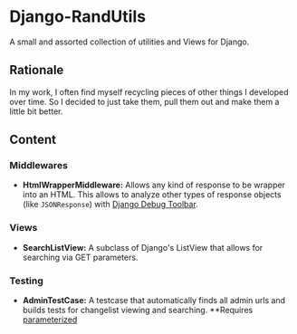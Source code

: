 Django-RandUtils
================

A small and assorted collection of utilities and Views for Django.

Rationale
---------

In my work, I often find myself recycling pieces of other things I developed over time. So I decided to just take them, pull them out and make them a little bit better.

Content
-------

### Middlewares

- **HtmlWrapperMiddleware:** Allows any kind of response to be wrapper into an HTML. This allows to analyze other types of response objects (like `JSONResponse`) with [Django Debug Toolbar](https://github.com/jazzband/django-debug-toolbar).

### Views

- **SearchListView:** A subclass of Django's ListView that allows for searching via GET parameters.

### Testing

- **AdminTestCase:** A testcase that automatically finds all admin urls and builds tests for changelist viewing and searching. **Requires [parameterized](https://pypi.org/project/parameterized/)
